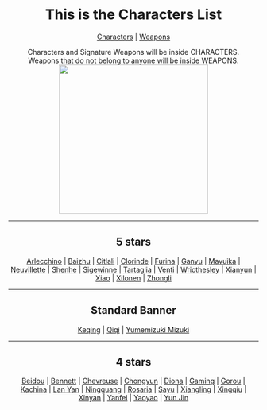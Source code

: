 <body>
  <div align="center">
    <h1>This is the Characters List</h1><p></p>
<a href="">Characters</a> | <a href="">Weapons</a><p></p>
Characters and Signature Weapons will be inside CHARACTERS.<br>
Weapons that do not belong to anyone will be inside WEAPONS.<br>
<img src="https://i.imgur.com/YgOJ9yy.png" widht=200 height=300>
<hr>
<h2>5 stars</h2>
<a href="https://github.com/lihgrandini/characterstp/tree/main/Characters/Arlecchino/README.md">Arlecchino</a> | 
<a href="https://github.com/lihgrandini/characterstp/tree/main/Characters/Baizhu/README.md">Baizhu</a> | 
<a href="https://github.com/lihgrandini/characterstp/tree/main/Characters/Citlali/README.md">Citlali</a> | 
<a href="https://github.com/lihgrandini/characterstp/tree/main/Characters/Clorinde/README.md">Clorinde</a> | 
<a href="https://github.com/lihgrandini/characterstp/tree/main/Characters/Furina/README.md">Furina</a> | 
<a href="https://github.com/lihgrandini/characterstp/tree/main/Characters/Ganyu/README.md">Ganyu</a> | 
<a href="https://github.com/lihgrandini/characterstp/tree/main/Characters/Mavuika/README.md">Mavuika</a> | 
<a href="https://github.com/lihgrandini/characterstp/tree/main/Characters/Neuvillette/README.md">Neuvillette</a> | 
<a href="https://github.com/lihgrandini/characterstp/tree/main/Characters/Shenhe/README.md">Shenhe</a> | 
<a href="https://github.com/lihgrandini/characterstp/tree/main/Characters/Sigewinne/README.md">Sigewinne</a> | 
<a href="https://github.com/lihgrandini/characterstp/tree/main/Characters/Tartaglia%20(Childe)/README.md">Tartaglia</a> | 
<a href="https://github.com/lihgrandini/characterstp/tree/main/Characters/Venti/README.md">Venti</a> | 
<a href="https://github.com/lihgrandini/characterstp/tree/main/Characters/Wriothesley/README.md">Wriothesley</a> | 
<a href="https://github.com/lihgrandini/characterstp/tree/main/Characters/Xianyun/README.md">Xianyun</a> | 
<a href="https://github.com/lihgrandini/characterstp/tree/main/Characters/Xiao/README.md">Xiao</a> | 
<a href="https://github.com/lihgrandini/characterstp/blob/main/Characters/Xilonen/README.md">Xilonen</a> | 
<a href="https://github.com/lihgrandini/characterstp/tree/main/Characters/Zhongli/README.md">Zhongli</a>
<hr>
<h2>Standard Banner</h2>
<a href="https://github.com/lihgrandini/characterstp/tree/main/Characters/Keqing/README.md">Keqing</a> | 
<a href="https://github.com/lihgrandini/characterstp/tree/main/Characters/Qiqi/README.md">Qiqi</a> | 
<a href="https://github.com/lihgrandini/characterstp/tree/main/Characters/Yumemizuki%20Mizuki/README.md">Yumemizuki Mizuki</a>
<hr>
<h2>4 stars</h2>
<a href="https://github.com/lihgrandini/characterstp/tree/main/Characters/Beidou/README.md">Beidou</a> | 
<a href="https://github.com/lihgrandini/characterstp/tree/main/Characters/Bennett/README.md">Bennett</a> | 
<a href="https://github.com/lihgrandini/characterstp/tree/main/Characters/Chevreuse/README.md">Chevreuse</a> | 
<a href="https://github.com/lihgrandini/characterstp/tree/main/Characters/Chongyun/README.md">Chongyun</a> | 
<a href="https://github.com/lihgrandini/characterstp/tree/main/Characters/Diona/README.md">Diona</a> | 
<a href="https://github.com/lihgrandini/characterstp/tree/main/Characters/Gaming/README.md">Gaming</a> | 
<a href="https://github.com/lihgrandini/characterstp/tree/main/Characters/Gorou/README.md">Gorou</a> | 
<a href="https://github.com/lihgrandini/characterstp/tree/main/Characters/Kachina/README.md">Kachina</a> | 
<a href="https://github.com/lihgrandini/characterstp/tree/main/Characters/Lan%20Yan/README.md">Lan Yan</a> | 
<a href="https://github.com/lihgrandini/characterstp/tree/main/Characters/Ningguang/README.md">Ningguang</a> | 
<a href="https://github.com/lihgrandini/characterstp/tree/main/Characters/Rosaria/README.md">Rosaria</a> | 
<a href="https://github.com/lihgrandini/characterstp/tree/main/Characters/Sayu/README.md">Sayu</a> | 
<a href="https://github.com/lihgrandini/characterstp/tree/main/Characters/Xiangling/README.md">Xiangling</a> | 
<a href="https://github.com/lihgrandini/characterstp/tree/main/Characters/Xingqiu/README.md">Xingqiu</a> | 
<a href="https://github.com/lihgrandini/characterstp/tree/main/Characters/Xinyan/README.md">Xinyan</a> | 
<a href="https://github.com/lihgrandini/characterstp/tree/main/Characters/Yanfei/README.md">Yanfei</a> | 
<a href="https://github.com/lihgrandini/characterstp/tree/main/Characters/Yaoyao/README.md">Yaoyao</a> | 
<a href="https://github.com/lihgrandini/characterstp/tree/main/Characters/Yun%20Jin/README.md">Yun Jin</a>
</body>
